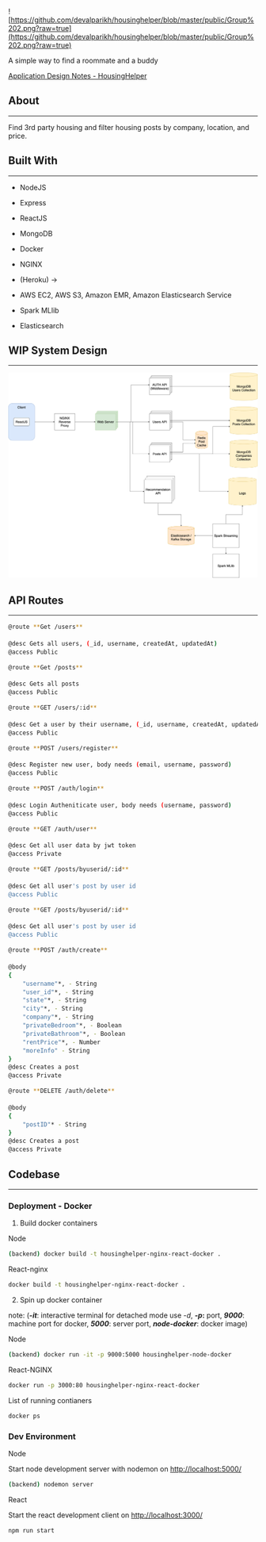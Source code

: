 ![https://github.com/devalparikh/housinghelper/blob/master/public/Group%202.png?raw=true](https://github.com/devalparikh/housinghelper/blob/master/public/Group%202.png?raw=true)

A simple way to find a roommate and a buddy

[Application Design Notes - HousingHelper](https://www.notion.so/Application-Design-HousingHelper-83f2f97a2a284815b569f1685c8420bd)

## About

---

Find 3rd party housing and filter housing posts by company, location, and price.

## Built With

---

- NodeJS
- Express
- ReactJS
- MongoDB
- Docker
- NGINX

- (Heroku) -> 
- AWS EC2, AWS S3, Amazon EMR, Amazon Elasticsearch Service
- Spark MLlib
- Elasticsearch 

## WIP System Design

---

![System Design](https://github.com/devalparikh/housinghelper/blob/master/SystemDesign.png?raw=true)

## API Routes

---

```bash
@route **Get /users**

@desc Gets all users, (_id, username, createdAt, updatedAt)
@access Public
```

```bash
@route **Get /posts**

@desc Gets all posts
@access Public
```

```bash
@route **GET /users/:id**

@desc Get a user by their username, (_id, username, createdAt, updatedAt)
@access Public
```

```bash
@route **POST /users/register**

@desc Register new user, body needs (email, username, password)
@access Public
```

```bash
@route **POST /auth/login**

@desc Login Autheniticate user, body needs (username, password)
@access Public
```

```bash
@route **GET /auth/user**

@desc Get all user data by jwt token
@access Private
```

```bash
@route **GET /posts/byuserid/:id**

@desc Get all user's post by user id
@access Public
```

```bash
@route **GET /posts/byuserid/:id**

@desc Get all user's post by user id
@access Public
```

```bash
@route **POST /auth/create**

@body
{
	"username"*, - String
	"user_id"*, - String
	"state"*, - String
	"city"*, - String
	"company"*, - String
	"privateBedroom"*, - Boolean
	"privateBathroom"*, - Boolean
	"rentPrice"*, - Number
	"moreInfo" - String
}
@desc Creates a post
@access Private
```

```bash
@route **DELETE /auth/delete**

@body 
{
	"postID"* - String
}
@desc Creates a post
@access Private
```

## Codebase

---

### Deployment - Docker

1) Build docker containers

Node

```bash
(backend) docker build -t housinghelper-nginx-react-docker .
```

React-nginx

```bash
docker build -t housinghelper-nginx-react-docker .
```

2) Spin up docker container 

note: (***-it***: interactive terminal for detached mode use -*d*, ***-p*:** port, ***9000***: machine port for docker, ***5000***: server port, ***node-docker***: docker image)

Node

```bash
(backend) docker run -it -p 9000:5000 housinghelper-node-docker
```

React-NGINX

```bash
docker run -p 3000:80 housinghelper-nginx-react-docker
```

List of running contianers

```bash
docker ps
```

### Dev Environment

Node

Start node development server with nodemon on [http://localhost:5000/](http://localhost:5000/)

```bash
(backend) nodemon server
```

React

Start the react development client on [http://localhost:3000/](http://localhost:3000/)

```bash
npm run start
```
